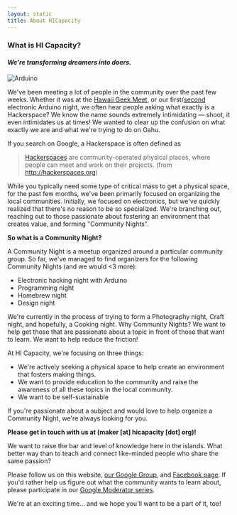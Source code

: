 ```yaml
---
layout: static
title: About HICapacity
---
```


### What is HI Capacity? ###
#### _We're transforming dreamers into doers._ ####

![Arduino](http://farm6.static.flickr.com/5229/5663399761_b31f4c1aa2_z.jpg)

We've been meeting a lot of people in the community over the past few weeks. Whether it was at the [Hawaii Geek Meet](http://hawaiigeek.com/), or our first/[second](http://www.facebook.com/media/set/fbx/?set=a.150614461670608.37454.138211559577565) electronic Arduino night, we often hear people asking what exactly is a Hackerspace?  We know the name sounds extremely intimidating &mdash; shoot, it even intimidates us at times!  We wanted to clear up the confusion on what exactly we are and what we're trying to do on Oahu.

If you search on Google, a Hackerspace is often defined as

> [Hackerspaces](http://en.wikipedia.org/wiki/Hackerspace) are community-operated physical places, where people can meet and work on their projects. (from http://hackerspaces.org)

While you typically need some type of critical mass to get a physical space, for the past few months, we've been primarily focused on organizing the local communities.  Initially, we focused on electronics, but we've quickly realized that there's no reason to be so specialized.  We're branching out, reaching out to those passionate about fostering an environment that creates value, and forming "Community Nights".

**So what is a Community Night?**

A Community Night is a meetup organized around a particular community group.  So far, we've managed to find organizers for the following Community Nights (and we would <3 more):

* Electronic hacking night with Arduino
* Programming night
* Homebrew night
* Design night

We're currently in the process of trying to form a Photography night, Craft night, and hopefully, a Cooking night.  Why Community Nights?  We want to help get those that are passionate about a topic in front of those that want to learn.  We want to help reduce the friction!

At HI Capacity, we're focusing on three things:

- We're actively seeking a physical space to help create an environment that fosters making things.
- We want to provide education to the community and raise the awareness of all these topics in the local community.
- We want to be self-sustainable

If you're passionate about a subject and would love to help organize a Community Night, we're always looking for you.

**Please get in touch with us at (maker [at] hicapacity [dot] org)!**

We want to raise the bar and level of knowledge here in the islands.  What better way than to teach and connect like-minded people who share the same passion?

Please follow us on this website, [our Google Group](http://groups.google.com/group/honolulu-makerspace), and [Facebook page](http://facebook.com/hicapacity).  If you'd rather help us figure out what the community wants to learn about, please participate in our [Google Moderator series](http://bit.ly/hicapacity-moderator).

We're at an exciting time... and we hope you'll want to be a part of it, too!